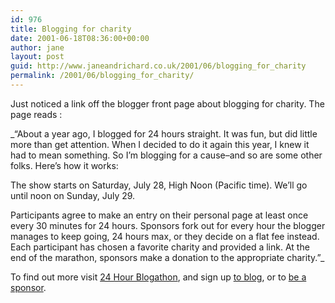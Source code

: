 ```yaml
---
id: 976
title: Blogging for charity
date: 2001-06-18T08:36:00+00:00
author: jane
layout: post
guid: http://www.janeandrichard.co.uk/2001/06/blogging_for_charity
permalink: /2001/06/blogging_for_charity/
---
```

Just noticed a link off the blogger front page about blogging for charity. The page reads : 

_&#8220;About a year ago, I blogged for 24 hours straight. It was fun, but did little more than get attention. When I decided to do it again this year, I knew it had to mean something. So I&#8217;m blogging for a cause&#8211;and so are some other folks. Here&#8217;s how it works: 
  
The show starts on Saturday, July 28, High Noon (Pacific time). We&#8217;ll go until noon on Sunday, July 29. 
  
Participants agree to make an entry on their personal page at least once every 30 minutes for 24 hours. Sponsors fork out for every hour the blogger manages to keep going, 24 hours max, or they decide on a flat fee instead. Each participant has chosen a favorite charity and provided a link. At the end of the marathon, sponsors make a donation to the appropriate charity.&#8221;_

To find out more visit [24 Hour Blogathon](http://www.frykitty.com/blogathon/thon.html), and sign up [to blog](http://www.frykitty.com/blogathon/part.html), or to [be a sponsor](http://www.frykitty.com/blogathon/sponsor.html).